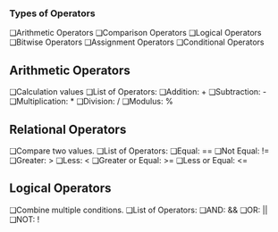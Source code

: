 ###

### Types of Operators

❑Arithmetic Operators
❑Comparison Operators
❑Logical Operators
❑Bitwise Operators
❑Assignment Operators
❑Conditional Operators

## Arithmetic Operators

❑Calculation values
❑List of Operators:
❑Addition: +
❑Subtraction: -
❑Multiplication: \*
❑Division: /
❑Modulus: %

## Relational Operators

❑Compare two values.
❑List of Operators:
❑Equal: ==
❑Not Equal: !=
❑Greater: >
❑Less: <
❑Greater or Equal: >=
❑Less or Equal: <=

## Logical Operators

❑Combine multiple conditions.
❑List of Operators:
❑AND: &&
❑OR: ||
❑NOT: !
